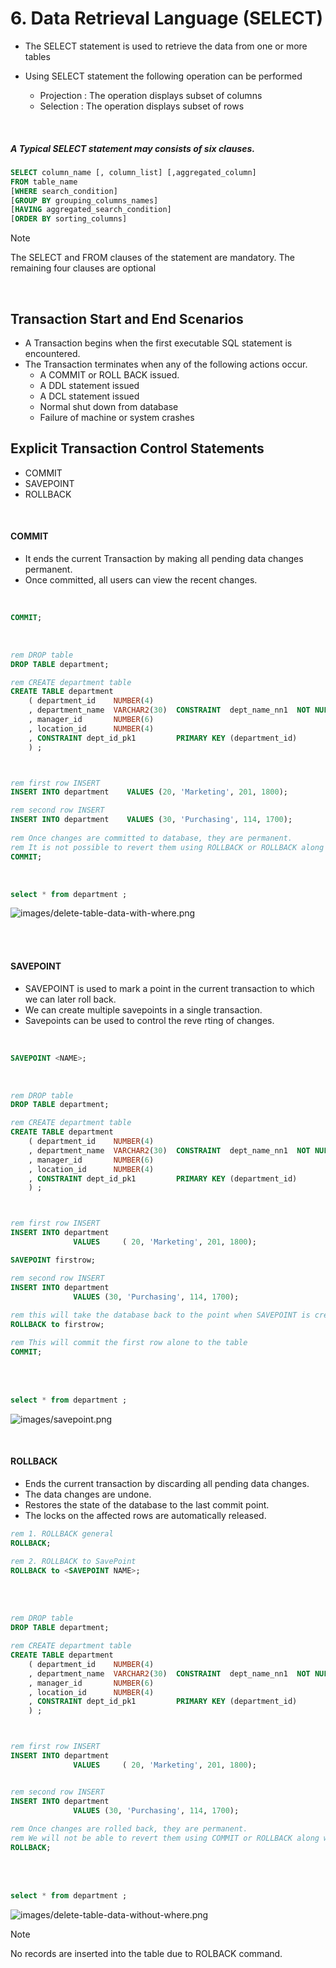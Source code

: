 # 6. Data Retrieval Language (SELECT)

- The SELECT statement is used to retrieve the data from one or more tables
- Using SELECT statement the following operation can be performed
  
     - Projection : The operation displays subset of columns
     - Selection  : The operation displays subset of rows

<br>  

##### A Typical SELECT statement may consists of six clauses.
```sql
SELECT column_name [, column_list] [,aggregated_column]
FROM table_name
[WHERE search_condition]
[GROUP BY grouping_columns_names]
[HAVING aggregated_search_condition]
[ORDER BY sorting_columns]
```

> [!NOTE]
> The SELECT and FROM clauses of the statement are mandatory. The remaining four clauses are optional

<br>  
 

## Transaction Start and End Scenarios

- A Transaction begins when the first executable SQL statement is encountered.
- The Transaction terminates when any of the following actions occur.
     - A COMMIT or ROLL BACK issued.
     - A DDL statement issued
     - A DCL statement issued
     - Normal shut down from database
     - Failure of machine or system crashes

## Explicit Transaction Control Statements
- COMMIT
- SAVEPOINT
- ROLLBACK

<br>  


#### COMMIT

- It ends the current Transaction by making all pending data changes permanent.
- Once committed, all users can view the recent changes.

<br>  


```sql
COMMIT;

```
<br>  


```sql
rem DROP table
DROP TABLE department;

rem CREATE department table
CREATE TABLE department
    ( department_id    NUMBER(4) 
    , department_name  VARCHAR2(30)  CONSTRAINT  dept_name_nn1  NOT NULL
    , manager_id       NUMBER(6)
    , location_id      NUMBER(4)
    , CONSTRAINT dept_id_pk1  		 PRIMARY KEY (department_id)
    ) ;



rem first row INSERT
INSERT INTO department    VALUES (20, 'Marketing', 201, 1800);

rem second row INSERT
INSERT INTO department    VALUES (30, 'Purchasing', 114, 1700);
              
rem Once changes are committed to database, they are permanent.   
rem It is not possible to revert them using ROLLBACK or ROLLBACK along with SAVEPOINT
COMMIT;
```

<br>  

```sql
select * from department ;
```


![images/delete-table-data-with-where.png](https://github.com/venkatdurgempudi/SQL/blob/main/sql-basics/images/delete-table-data-with-where.png?raw=true)

<br>  
<br> 

#### SAVEPOINT

- SAVEPOINT is used to mark a point in the current transaction to which we
can later roll back.
- We can create multiple savepoints in a single transaction.
- Savepoints can be used to control the reve rting of changes.

<br>  


```sql
SAVEPOINT <NAME>;
``` 


<br>  

```sql
rem DROP table
DROP TABLE department;

rem CREATE department table
CREATE TABLE department
    ( department_id    NUMBER(4) 
    , department_name  VARCHAR2(30)  CONSTRAINT  dept_name_nn1  NOT NULL
    , manager_id       NUMBER(6)
    , location_id      NUMBER(4)
    , CONSTRAINT dept_id_pk1  		 PRIMARY KEY (department_id)
    ) ;



rem first row INSERT
INSERT INTO department  
              VALUES     ( 20, 'Marketing', 201, 1800);

SAVEPOINT firstrow;

rem second row INSERT
INSERT INTO department 
              VALUES (30, 'Purchasing', 114, 1700);
              
rem this will take the database back to the point when SAVEPOINT is created, i.e when first row is inserted
ROLLBACK to firstrow;

rem This will commit the first row alone to the table
COMMIT;

```

<br>  
<br> 



```sql          
select * from department ;
```
![images/savepoint.png](https://github.com/venkatdurgempudi/SQL/blob/main/sql-basics/images/savepoint.png?raw=true)
   


<br>  

#### ROLLBACK

- Ends the current transaction by discarding all pending data changes.
- The data changes are undone.
- Restores the state of the database to the last commit point.
- The locks on the affected rows are automatically released.

```sql
rem 1. ROLLBACK general
ROLLBACK;    

rem 2. ROLLBACK to SavePoint  
ROLLBACK to <SAVEPOINT NAME>;
```

<br>  
<br>  

```sql
rem DROP table
DROP TABLE department;

rem CREATE department table
CREATE TABLE department
    ( department_id    NUMBER(4) 
    , department_name  VARCHAR2(30)  CONSTRAINT  dept_name_nn1  NOT NULL
    , manager_id       NUMBER(6)
    , location_id      NUMBER(4)
    , CONSTRAINT dept_id_pk1  		 PRIMARY KEY (department_id)
    ) ;



rem first row INSERT
INSERT INTO department  
              VALUES     ( 20, 'Marketing', 201, 1800);


rem second row INSERT
INSERT INTO department 
              VALUES (30, 'Purchasing', 114, 1700);
              
rem Once changes are rolled back, they are permanent.   
rem We will not be able to revert them using COMMIT or ROLLBACK along with SAVEPOINT
ROLLBACK;
```

<br>  
<br> 



```sql          
select * from department ;
```
![images/delete-table-data-without-where.png](https://github.com/venkatdurgempudi/SQL/blob/main/sql-basics/images/delete-table-data-without-where.png?raw=true)
   

> [!NOTE]
> No records are  inserted into the table due to ROLBACK command.


<br>  

<br>  



